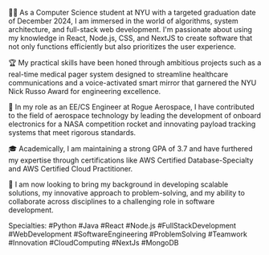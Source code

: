 👨‍💻 As a Computer Science student at NYU with a targeted graduation date of December 2024, I am immersed in the world of algorithms, system architecture, and full-stack web development. I'm passionate about using my knowledge in React, Node.js, CSS, and NextJS to create software that not only functions efficiently but also prioritizes the user experience.

🏆 My practical skills have been honed through ambitious projects such as a real-time medical pager system designed to streamline healthcare communications and a voice-activated smart mirror that garnered the NYU Nick Russo Award for engineering excellence.

🚀 In my role as an EE/CS Engineer at Rogue Aerospace, I have contributed to the field of aerospace technology by leading the development of onboard electronics for a NASA competition rocket and innovating payload tracking systems that meet rigorous standards.

🎓 Academically, I am maintaining a strong GPA of 3.7 and have furthered my expertise through certifications like AWS Certified Database-Specialty and AWS Certified Cloud Practitioner.

💼 I am now looking to bring my background in developing scalable solutions, my innovative approach to problem-solving, and my ability to collaborate across disciplines to a challenging role in software development.

Specialties: #Python #Java #React #Node.js #FullStackDevelopment #WebDevelopment #SoftwareEngineering #ProblemSolving #Teamwork #Innovation #CloudComputing #NextJs #MongoDB
